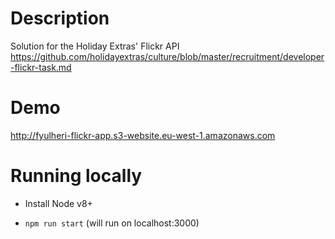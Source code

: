 # Description

Solution for the Holiday Extras' Flickr API
https://github.com/holidayextras/culture/blob/master/recruitment/developer-flickr-task.md


# Demo

http://fyulheri-flickr-app.s3-website.eu-west-1.amazonaws.com


# Running locally

- Install Node v8+

- `npm run start` (will run on localhost:3000)
